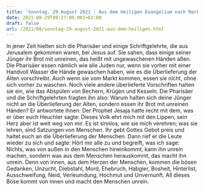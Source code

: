 ```yaml
---
title: 'Sonntag, 29 August 2021 : Aus dem Heiligen Evangelium nach Markus - Mk 7,1-8.14-15.21-23.'
date: 2021-08-29T09:27:00.001+02:00
draft: false
url: /2021/08/sonntag-29-august-2021-aus-dem-heiligen.html
---
```


In jener Zeit hielten sich die Pharisäer und einige Schriftgelehrte, die aus Jerusalem gekommen waren, bei Jesus auf. Sie sahen, dass einige seiner Jünger ihr Brot mit unreinen, das heißt mit ungewaschenen Händen aßen. Die Pharisäer essen nämlich wie alle Juden nur, wenn sie vorher mit einer Handvoll Wasser die Hände gewaschen haben, wie es die Überlieferung der Alten vorschreibt. Auch wenn sie vom Markt kommen, essen sie nicht, ohne sich vorher zu waschen. Noch viele andere überlieferte Vorschriften halten sie ein, wie das Abspülen von Bechern, Krügen und Kesseln. Die Pharisäer und die Schriftgelehrten fragten ihn also: Warum halten sich deine Jünger nicht an die Überlieferung der Alten, sondern essen ihr Brot mit unreinen Händen? Er antwortete ihnen: Der Prophet Jesaja hatte recht mit dem, was er über euch Heuchler sagte: Dieses Volk ehrt mich mit den Lippen, sein Herz aber ist weit weg von mir. Es ist sinnlos, wie sie mich verehren; was sie lehren, sind Satzungen von Menschen. Ihr gebt Gottes Gebot preis und haltet euch an die Überlieferung der Menschen. Dann rief er die Leute wieder zu sich und sagte: Hört mir alle zu und begreift, was ich sage: Nichts, was von außen in den Menschen hineinkommt, kann ihn unrein machen, sondern was aus dem Menschen herauskommt, das macht ihn unrein. Denn von innen, aus dem Herzen der Menschen, kommen die bösen Gedanken, Unzucht, Diebstahl, Mord, Ehebruch, Habgier, Bosheit, Hinterlist, Ausschweifung, Neid, Verleumdung, Hochmut und Unvernunft. All dieses Böse kommt von innen und macht den Menschen unrein.